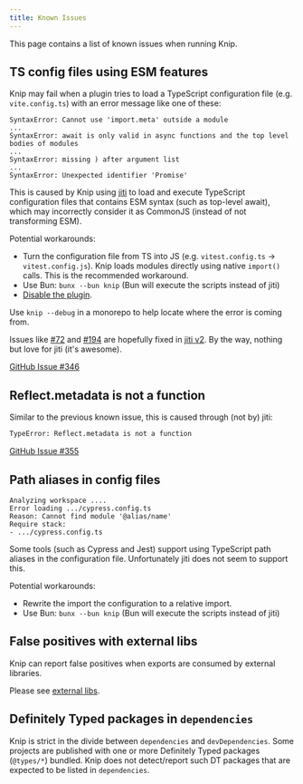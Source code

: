 ```yaml
---
title: Known Issues
---
```


This page contains a list of known issues when running Knip.

## TS config files using ESM features

Knip may fail when a plugin tries to load a TypeScript configuration file (e.g.
`vite.config.ts`) with an error message like one of these:

```
SyntaxError: Cannot use 'import.meta' outside a module
...
SyntaxError: await is only valid in async functions and the top level bodies of modules
...
SyntaxError: missing ) after argument list
...
SyntaxError: Unexpected identifier 'Promise'
```

This is caused by Knip using [jiti][1] to load and execute TypeScript
configuration files that contains ESM syntax (such as top-level await), which
may incorrectly consider it as CommonJS (instead of not transforming ESM).

Potential workarounds:

- Turn the configuration file from TS into JS (e.g. `vitest.config.ts` →
  `vitest.config.js`). Knip loads modules directly using native `import()`
  calls. This is the recommended workaround.
- Use Bun: `bunx --bun knip` (Bun will execute the scripts instead of jiti)
- [Disable the plugin][2].

Use `knip --debug` in a monorepo to help locate where the error is coming from.

Issues like [#72][3] and [#194][4] are hopefully fixed in [jiti v2][5]. By the
way, nothing but love for jiti (it's awesome).

[GitHub Issue #346][6]

## Reflect.metadata is not a function

Similar to the previous known issue, this is caused through (not by) jiti:

```sh
TypeError: Reflect.metadata is not a function
```

[GitHub Issue #355][7]

## Path aliases in config files

```
Analyzing workspace ....
Error loading .../cypress.config.ts
Reason: Cannot find module '@alias/name'
Require stack:
- .../cypress.config.ts
```

Some tools (such as Cypress and Jest) support using TypeScript path aliases in
the configuration file. Unfortunately jiti does not seem to support this.

Potential workarounds:

- Rewrite the import the configuration to a relative import.
- Use Bun: `bunx --bun knip` (Bun will execute the scripts instead of jiti)

## False positives with external libs

Knip can report false positives when exports are consumed by external libraries.

Please see [external libs][8].

## Definitely Typed packages in `dependencies`

Knip is strict in the divide between `dependencies` and `devDependencies`. Some
projects are published with one or more Definitely Typed packages (`@types/*`)
bundled. Knip does not detect/report such DT packages that are expected to be
listed in `dependencies`.

[1]: https://github.com/unjs/jiti
[2]: ./configuration.md#plugins
[3]: https://github.com/unjs/jiti/issues/72
[4]: https://github.com/unjs/jiti/issues/194
[5]: https://github.com/unjs/jiti/issues/174
[6]: https://github.com/webpro/knip/issues/346
[7]: https://github.com/webpro/knip/issues/355
[8]: ../guides/handling-issues.mdx#external-libs
